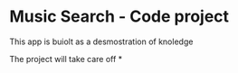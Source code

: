 # Music Search - Code project
This app is buiolt as a desmostration of knoledge


The project will take care off
*